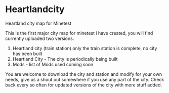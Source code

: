 # Heartlandcity
Heartland city map for Minetest

This is the first major city map for minetest i have created, you will find currently uploaded two versions.

1. Heartland city (train station) only the train station is complete, no city has been built
2. Heartland City - The city is periodically being built
3. Mods - list of Mods used coming soon

You are welcome to download the city and station and modify for your own needs, give us a shout out somewhere if you use any part of the city. Check back every so often for updated versions of the city with more stuff added.
